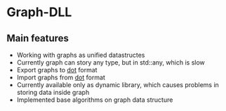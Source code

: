 Graph-DLL
=========

Main features
---------

- Working with graphs as unified datastructes
- Currently graph can story any type, but in std::any, which is slow
- Export graphs to [dot](https://en.wikipedia.org/wiki/DOT_(graph_description_language)) format
- Import graphs from [dot](https://en.wikipedia.org/wiki/DOT_(graph_description_language)) format
- Currently available only as dynamic library, which causes problems in storing data inside graph
- Implemented base algorithms on graph data structure
